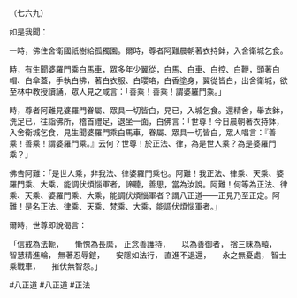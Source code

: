 （七六九）

如是我聞：

一時，佛住舍衛國祇樹給孤獨園。爾時，尊者阿難晨朝著衣持鉢，入舍衛城乞食。

時，有生聞婆羅門乘白馬車，眾多年少翼從，白馬、白車、白控、白鞭，頭著白帽、白傘蓋，手執白拂，著白衣服、白瓔珞，白香塗身，翼從皆白，出舍衛城，欲至林中教授讀誦，眾人見之咸言：「善乘！善乘！謂婆羅門乘。」

時，尊者阿難見婆羅門眷屬、眾具一切皆白，見已，入城乞食。還精舍，舉衣鉢，洗足已，往詣佛所，稽首禮足，退坐一面，白佛言：「世尊！今日晨朝著衣持鉢，入舍衛城乞食，見生聞婆羅門乘白馬車，眷屬、眾具一切皆白，眾人唱言：『善乘！善乘！謂婆羅門乘。』云何？世尊！於正法、律，為是世人乘？為是婆羅門乘？」

佛告阿難：「是世人乘，非我法、律婆羅門乘也。阿難！我正法、律乘、天乘、婆羅門乘、大乘，能調伏煩惱軍者，諦聽，善思，當為汝說。阿難！何等為正法、律乘、天乘、婆羅門乘、大乘，能調伏煩惱軍者？謂八正道——正見乃至正定。阿難！是名正法、律乘、天乘、梵乘、大乘，能調伏煩惱軍者。」

爾時，世尊即說偈言：

「信戒為法軛，　　慚愧為長縻，
正念善護持，　　以為善御者，
捨三昧為轅，　　智慧精進輪，
無著忍辱鎧，　　安隱如法行，
直進不退還，　　永之無憂處，
智士乘戰車，　　摧伏無智怨。」






#八正道
#八正道
#正法
